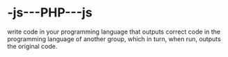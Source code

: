 # -js---PHP---js
write code in your programming language that outputs correct code in the programming language of another group, which in turn, when run, outputs the original code. 
